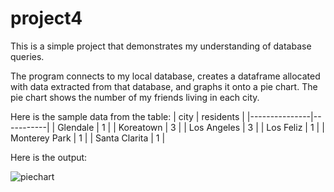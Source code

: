 # project4
This is a simple project that demonstrates my understanding of database queries.

The program connects to my local database, creates a dataframe allocated with data extracted from that database, and graphs it onto a pie chart.
The pie chart shows the number of my friends living in each city.

Here is the sample data from the table:
| city          | residents |
|---------------|-----------|
| Glendale      | 1         |
| Koreatown     | 3         |
| Los Angeles   | 3         |
| Los Feliz     | 1         |
| Monterey Park | 1         |
| Santa Clarita | 1         |

Here is the output:

![piechart](https://user-images.githubusercontent.com/47103500/202967532-1791c992-99de-4813-b666-d0657a22f319.png)
